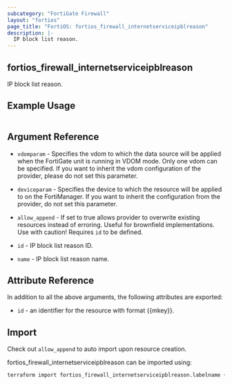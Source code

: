 ```yaml
---
subcategory: "FortiGate Firewall"
layout: "fortios"
page_title: "FortiOS: fortios_firewall_internetserviceipblreason"
description: |-
  IP block list reason.
---
```


## fortios_firewall_internetserviceipblreason
IP block list reason.

## Example Usage

```hcl

```

## Argument Reference
* `vdomparam` - Specifies the vdom to which the data source will be applied when the FortiGate unit is running in VDOM mode. Only one vdom can be specified. If you want to inherit the vdom configuration of the provider, please do not set this parameter.
* `deviceparam` - Specifies the device to which the resource will be applied to on the FortiManager. If you want to inherit the configuration from the provider, do not set this parameter.
* `allow_append` - If set to true allows provider to overwrite existing resources instead of erroring. Useful for brownfield implementations. Use with caution! Requires `id` to be defined.

* `id` - IP block list reason ID.
* `name` - IP block list reason name.

## Attribute Reference

In addition to all the above arguments, the following attributes are exported:
* `id` - an identifier for the resource with format {{mkey}}.

## Import

Check out `allow_append` to auto import upon resource creation.

fortios_firewall_internetserviceipblreason can be imported using:
```sh
terraform import fortios_firewall_internetserviceipblreason.labelname {{mkey}}
```

